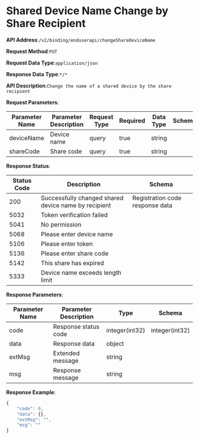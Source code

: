 # Shared Device Name Change by Share Recipient


**API Address**:`/v2/binding/enduserapi/changeShareDeviceName`


**Request Method**:`PUT`


**Request Data Type**:`application/json`


**Response Data Type**:`*/*`


**API Description**:`Change the name of a shared device by the share recipient`


**Request Parameters**:


| Parameter Name | Parameter Description | Request Type | Required | Data Type | Schema |
| -------------- | --------------------- | ------------ | -------- | --------- | ------ |
| deviceName     | Device name           | query        | true     | string    |        |
| shareCode      | Share code            | query        | true     | string    |        |


**Response Status**:


| Status Code | Description                                           | Schema                        |
| ----------- | ----------------------------------------------------- | ----------------------------- |
| 200         | Successfully changed shared device name by recipient  | Registration code response data |
| 5032        | Token verification failed                             |                               |
| 5041        | No permission                                         |                               |
| 5068        | Please enter device name                              |                               |
| 5106        | Please enter token                                    |                               |
| 5136        | Please enter share code                               |                               |
| 5142        | This share has expired                                |                               |
| 5333        | Device name exceeds length limit                      |                               |


**Response Parameters**:


| Parameter Name | Parameter Description | Type           | Schema         |
| -------------- | --------------------- | -------------- | -------------- |
| code           | Response status code  | integer(int32) | integer(int32) |
| data           | Response data         | object         |                |
| extMsg         | Extended message      | string         |                |
| msg            | Response message      | string         |                |


**Response Example**:
```javascript
{
	"code": 0,
	"data": {},
	"extMsg": "",
	"msg": ""
}
```